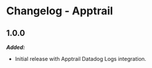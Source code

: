 # Changelog - Apptrail

## 1.0.0

***Added:***

* Initial release with Apptrail Datadog Logs integration.
